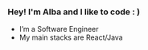 ### Hey! I'm Alba and I like to code : )


- I’m a Software Engineer 
- My main stacks are React/Java



